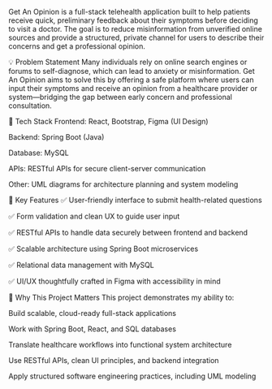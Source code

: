 Get An Opinion is a full-stack telehealth application built to help patients receive quick, preliminary feedback about their symptoms before deciding to visit a doctor. The goal is to reduce misinformation from unverified online sources and provide a structured, private channel for users to describe their concerns and get a professional opinion.

💡 Problem Statement Many individuals rely on online search engines or forums to self-diagnose, which can lead to anxiety or misinformation. Get An Opinion aims to solve this by offering a safe platform where users can input their symptoms and receive an opinion from a healthcare provider or system—bridging the gap between early concern and professional consultation.

🧰 Tech Stack Frontend: React, Bootstrap, Figma (UI Design)

Backend: Spring Boot (Java)

Database: MySQL

APIs: RESTful APIs for secure client-server communication

Other: UML diagrams for architecture planning and system modeling

🚀 Key Features ✅ User-friendly interface to submit health-related questions

✅ Form validation and clean UX to guide user input

✅ RESTful APIs to handle data securely between frontend and backend

✅ Scalable architecture using Spring Boot microservices

✅ Relational data management with MySQL

✅ UI/UX thoughtfully crafted in Figma with accessibility in mind

🧠 Why This Project Matters This project demonstrates my ability to:

Build scalable, cloud-ready full-stack applications

Work with Spring Boot, React, and SQL databases

Translate healthcare workflows into functional system architecture

Use RESTful APIs, clean UI principles, and backend integration

Apply structured software engineering practices, including UML modeling
